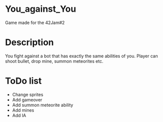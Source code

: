 # You_against_You
Game made for the 42Jam#2

# Description
You fight against a bot that has exactly the same abilities of you.
Player can shoot bullet, drop mine, summon meteorites etc.

# ToDo list
- Change sprites
- Add gameover
- Add summon meteorite ability
- Add mines
- Add IA
